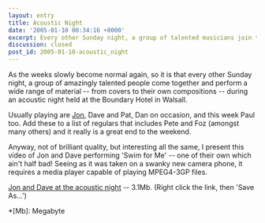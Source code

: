 ```yaml
---
layout: entry
title: Acoustic Night
date: '2005-01-10 00:34:16 +0000'
excerpt: Every other Sunday night, a group of talented musicians join together at an acoustic night held at the Boundary Hotel in Walsall.
discussion: closed
post_id: 2005-01-10-acoustic_night
---
```

As the weeks slowly become normal again, so it is that every other Sunday night, a group of amazingly talented people come together and perform a wide range of material -- from covers to their own compositions -- during an acoustic night held at the Boundary Hotel in Walsall.

Usually playing are [Jon][1], Dave and Pat, Dan on occasion, and this week Paul too. Add these to a list of regulars that includes Pete and Foz (amongst many others) and it really is a great end to the weekend.

Anyway, not of brilliant quality, but interesting all the same, I present this video of Jon and Dave performing 'Swim for Me' -- one of their own which ain't half bad! Seeing as it was taken on a swanky new camera phone, it requires a media player capable of playing MPEG4-3GP files.

<a href="/assets/audio/2005/01/acoustic_night.3gp" download>Jon and Dave at the acoustic night</a> -- 3.1Mb. (Right click the link, then 'Save As...')

[1]: http://www.roobottom.com/

*[Mb]: Megabyte